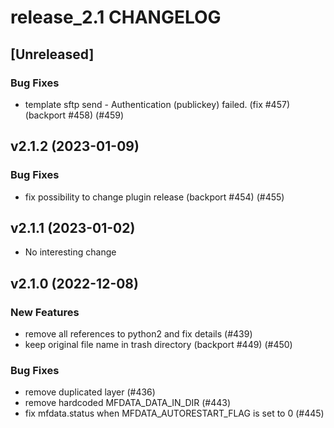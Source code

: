 # release_2.1 CHANGELOG

## [Unreleased]

### Bug Fixes

- template sftp send - Authentication (publickey) failed. (fix #457) (backport #458) (#459)

## v2.1.2 (2023-01-09)

### Bug Fixes

- fix possibility to change plugin release (backport #454) (#455)

## v2.1.1 (2023-01-02)

- No interesting change

## v2.1.0 (2022-12-08)

### New Features

- remove all references to python2 and fix details (#439)
- keep original file name in trash directory (backport #449) (#450)

### Bug Fixes

- remove duplicated layer (#436)
- remove hardcoded MFDATA_DATA_IN_DIR (#443)
- fix mfdata.status when MFDATA_AUTORESTART_FLAG is set to 0 (#445)


